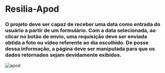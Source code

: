 # Resilia-Apod
### O projeto deve ser capaz de receber uma data como entrada do usuário a partir de um formulário. Com a data selecionada, ao clicar no botão de envio, uma requisição deve ser enviada obtida a foto ou vídeo referente ao dia escolhido. De posse dessa informação, a página deve ser manipulada para que os dados retornados sejam devidamente exibidos.
![apod](https://user-images.githubusercontent.com/83943087/151162509-56edf0bc-bb98-427f-ba49-1fa00e459eff.png)
